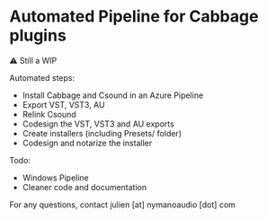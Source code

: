 # Automated Pipeline for Cabbage plugins

⚠️ Still a WIP

Automated steps:

- Install Cabbage and Csound in an Azure Pipeline
- Export VST, VST3, AU
- Relink Csound
- Codesign the VST, VST3 and AU exports
- Create installers (including Presets/ folder)
- Codesign and notarize the installer

Todo:

- Windows Pipeline
- Cleaner code and documentation

For any questions, contact julien [at] nymanoaudio [dot] com
